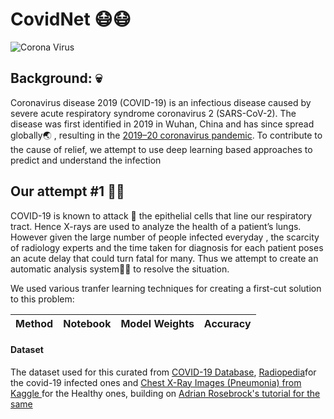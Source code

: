 # CovidNet 😷😷
![Corona Virus](https://github.com/smaranjitghose/CovidNet/blob/master/assets/covid19_vis.jpg)

## Background: 💀
Coronavirus disease 2019 (COVID-19) is an infectious disease caused by severe acute respiratory syndrome coronavirus 2 (SARS-CoV-2). The disease was first identified in 2019 in Wuhan, China and has since spread globally🌏 , resulting in the [2019–20 coronavirus pandemic](https://en.wikipedia.org/wiki/2019%E2%80%9320_coronavirus_pandemic). To contribute to the cause of relief, we attempt to use deep learning based approaches to predict and understand the infection


## Our attempt #1 👨‍🏭 

COVID-19 is known to attack 🤺 the epithelial cells that line our respiratory tract. Hence X-rays are used to analyze the health of a patient’s lungs. However given the large number of people infected everyday , the scarcity of radiology experts and the time taken for diagnosis for each patient poses an acute delay that could turn fatal for many. Thus we attempt to create an automatic analysis system👨‍💻 to resolve the situation.

We used various tranfer learning techniques for creating a first-cut solution to this problem:

|Method|Notebook|Model Weights|Accuracy|
|------|--------|--------------|--------|


#### Dataset
The dataset used for this curated from [COVID-19 Database](https://www.sirm.org/category/senza-categoria/covid-19/), [Radiopedia](https://radiopaedia.org/articles/covid-19-2?lang=us)for the covid-19 infected ones and [Chest X-Ray Images (Pneumonia) from Kaggle ](https://www.kaggle.com/paultimothymooney/chest-xray-pneumonia) for the Healthy ones, building on [Adrian Rosebrock's tutorial for the same](https://www.pyimagesearch.com/2020/03/16/detecting-covid-19-in-x-ray-images-with-keras-tensorflow-and-deep-learning/)

